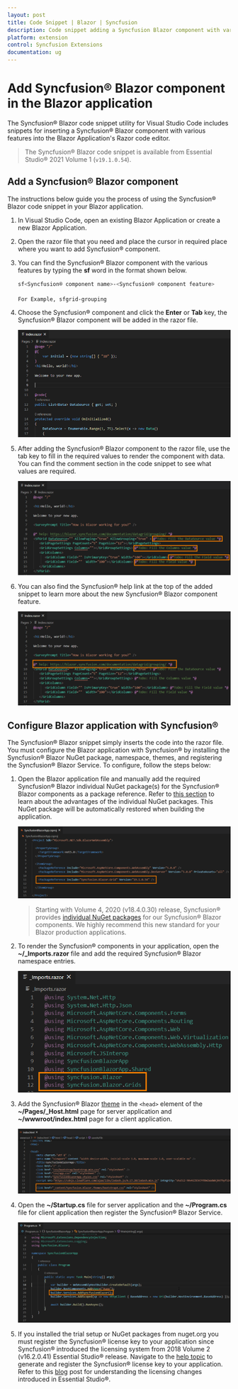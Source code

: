 ```yaml
---
layout: post
title: Code Snippet | Blazor | Syncfusion
description: Code snippet adding a Syncfusion Blazor component with various features in the Razor code editor file of the Blazor Application.
platform: extension
control: Syncfusion Extensions
documentation: ug
---
```


# Add Syncfusion® Blazor component in the Blazor application

The Syncfusion® Blazor code snippet utility for Visual Studio Code includes snippets for inserting a Syncfusion® Blazor component with various features into the Blazor Application's Razor code editor.

   > The Syncfusion® Blazor code snippet is available from Essential Studio® 2021 Volume 1 (`v19.1.0.54`).

## Add a Syncfusion® Blazor component

The instructions below guide you the process of using the Syncfusion® Blazor code snippet in your Blazor application.

1. In Visual Studio Code, open an existing Blazor Application or create a new Blazor Application.

2. Open the razor file that you need and place the cursor in required place where you want to add Syncfusion® component.

3. You can find the Syncfusion® Blazor component with the various features by typing the **sf** word in the format shown below.

    ```bash
    sf<Syncfusion® component name>-<Syncfusion® component feature>

    For Example, sfgrid-grouping
    ```
4. Choose the Syncfusion® component and click the **Enter** or **Tab** key, the Syncfusion® Blazor component will be added in the razor file.

    ![Code Snippet](images/codesnippet.gif)

5. After adding the Syncfusion® Blazor component to the razor file, use the tab key to fill in the required values to render the component with data. You can find the comment section in the code snippet to see what values are required.

    ![Comment](images/Comment.png)

6. You can also find the Syncfusion® help link at the top of the added snippet to learn more about the new Syncfusion® Blazor component feature.

    ![Help](images/Help.png)

## Configure Blazor application with Syncfusion®

The Syncfusion® Blazor snippet simply inserts the code into the razor file. You must configure the Blazor application with Syncfusion® by installing the Syncfusion® Blazor NuGet package, namespace, themes, and registering the Syncfusion® Blazor Service. To configure, follow the steps below:

1. Open the Blazor application file and manually add the required Syncfusion® Blazor individual NuGet package(s) for the Syncfusion® Blazor components as a package reference. Refer to [this section](https://blazor.Syncfusion.com/documentation/nuget-packages/#benefits-of-using-individual-nuget-packages) to learn about the advantages of the individual NuGet packages. This NuGet package will be automatically restored when building the application.

    ![NuGet Package](images/NuGet-Snippet.png)

    > Starting with Volume 4, 2020 (v18.4.0.30) release, Syncfusion® provides [individual NuGet packages](https://blazor.Syncfusion.com/documentation/nuget-packages/) for our Syncfusion® Blazor components. We highly recommend this new standard for your Blazor production applications.

2. To render the Syncfusion® components in your application, open the **~/_Imports.razor** file and add the required Syncfusion® Blazor namespace entries.

    ![Namespace](images/Namespace-Snippet.png)

3. Add the Syncfusion® Blazor [theme](https://blazor.Syncfusion.com/documentation/appearance/themes/) in the `<head>` element of the **~/Pages/_Host.html** page for server application and **~/wwwroot/index.html** page for a client application.

    ![Themes](images/Themes-Snippet.png)

4. Open the **~/Startup.cs** file for server application and the **~/Program.cs** file for client application then register the Syncfusion® Blazor Service.

    ![Syncfusion Configuration](images/Configuration-Snippet.png)

5. If you installed the trial setup or NuGet packages from nuget.org you must register the Syncfusion® license key to your application since Syncfusion® introduced the licensing system from 2018 Volume 2 (v16.2.0.41) Essential Studio® release. Navigate to the [help topic](https://help.Syncfusion.com/common/essential-studio/licensing/overview#how-to-generate-Syncfusion-license-key) to generate and register the Syncfusion® license key to your application. Refer to this [blog](https://www.Syncfusion.com/blogs/post/whats-new-in-2018-volume-2.aspx) post for understanding the licensing changes introduced in Essential Studio®.